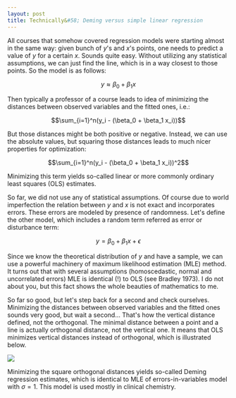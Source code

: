 ```yaml
---
layout: post
title: Technically&#58; Deming versus simple linear regression
---
```


All courses that somehow covered regression models were starting almost in the same way: given bunch of $y$'s and $x$'s points, one needs to predict a value of $y$ for a certain $x$. Sounds quite easy. Without utilizing any statistical assumptions, we can just find the line, which is in a way closest to those points. So the model is as follows:

$$y \approx \beta_0 + \beta_1 x$$

Then typically a professor of a course leads to idea of minimizing the distances between observed variables and the fitted ones, i.e.:

$$\sum_{i=1}^n(y_i - (\beta_0 + \beta_1 x_i))$$

But those distances might be both positive or negative. Instead, we can use the absolute values, but squaring those distances leads to much nicer properties for optimization:

$$\sum_{i=1}^n(y_i - (\beta_0 + \beta_1 x_i))^2$$

Minimizing this term yields so-called linear or more commonly ordinary least squares (OLS) estimates.

So far, we did not use any of statistical assumptions. Of course due to world imperfection the relation between $y$ and $x$ is not exact and incorporates errors. These errors are modeled by presence of randomness. Let's define the other model, which includes a random term referred as error or disturbance term: 

$$y = \beta_0 + \beta_1 x + \epsilon$$

Since we know the theoretical distribution of $y$ and have a sample, we can use a powerful machinery of maximum likelihood estimation (MLE) method. It turns out that with several assumptions (homoscedastic, normal and uncorrelated errors) MLE is identical (!) to OLS (see Bradley 1973). I do not about you, but this fact shows the whole beauties of mathematics to me.

So far so good, but let's step back for a second and check ourselves. Minimizing the distances between observed variables and the fitted ones sounds very good, but wait a second... That's how the vertical distance defined, not the orthogonal. The minimal distance between a point and a line is actually orthogonal distance, not the vertical one. It means that OLS minimizes vertical distances instead of orthogonal, which is illustrated below.

![](https://irudnyts.github.io/images/v_vs_o.png)

Minimizing the square orthogonal distances yields so-called Deming regression estimates, which is identical to MLE of errors-in-variables model with $\sigma = 1$. This model is used mostly in clinical chemistry. 
